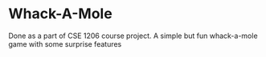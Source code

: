 # Whack-A-Mole
Done as a part of CSE 1206 course project. A simple but fun whack-a-mole game with some surprise features
